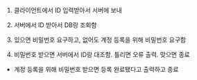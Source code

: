1. 클라이언트에서 ID 입력받아서 서버에 보내

2. 서버에서 ID 받아서 DB랑 조회함

3. 있으면 비밀번호 요구하고, 없어도 계정 등록을 위해 비밀번호 요구함

4. 비밀번호 받으면 서버에서 ID랑 대조함. 틀리면 오류 출력. 맞으면 종료

* 계정 등록을 위해 비밀번호 받으면 등록 완료됐다고 출력하고 종료